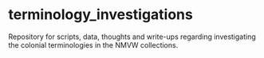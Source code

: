 # terminology_investigations
Repository for scripts, data, thoughts and write-ups regarding investigating the colonial terminologies in the NMVW collections.
